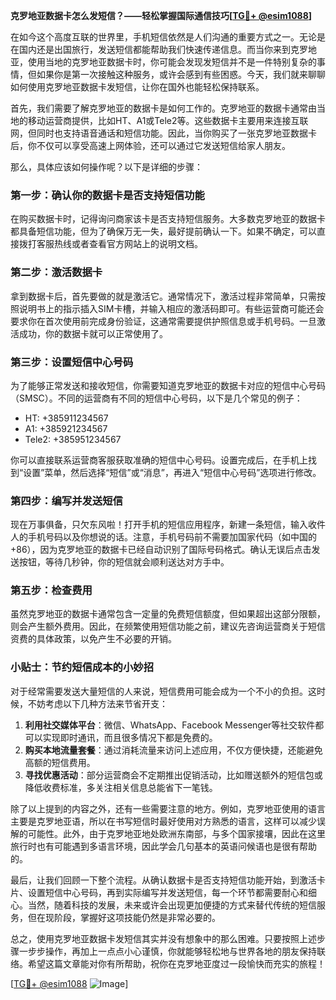 **克罗地亚数据卡怎么发短信？——轻松掌握国际通信技巧[[TG💪+ @esim1088](https://t.me/s/esim1088)]**

在如今这个高度互联的世界里，手机短信依然是人们沟通的重要方式之一。无论是在国内还是出国旅行，发送短信都能帮助我们快速传递信息。而当你来到克罗地亚，使用当地的克罗地亚数据卡时，你可能会发现发短信并不是一件特别复杂的事情，但如果你是第一次接触这种服务，或许会感到有些困惑。今天，我们就来聊聊如何使用克罗地亚数据卡发短信，让你在国外也能轻松保持联系。

首先，我们需要了解克罗地亚的数据卡是如何工作的。克罗地亚的数据卡通常由当地的移动运营商提供，比如HT、A1或Tele2等。这些数据卡主要用来连接互联网，但同时也支持语音通话和短信功能。因此，当你购买了一张克罗地亚数据卡后，你不仅可以享受高速上网体验，还可以通过它发送短信给家人朋友。

那么，具体应该如何操作呢？以下是详细的步骤：

### **第一步：确认你的数据卡是否支持短信功能**
在购买数据卡时，记得询问商家该卡是否支持短信服务。大多数克罗地亚的数据卡都具备短信功能，但为了确保万无一失，最好提前确认一下。如果不确定，可以直接拨打客服热线或者查看官方网站上的说明文档。

### **第二步：激活数据卡**
拿到数据卡后，首先要做的就是激活它。通常情况下，激活过程非常简单，只需按照说明书上的指示插入SIM卡槽，并输入相应的激活码即可。有些运营商可能还会要求你在首次使用前完成身份验证，这通常需要提供护照信息或手机号码。一旦激活成功，你的数据卡就可以正常使用了。

### **第三步：设置短信中心号码**
为了能够正常发送和接收短信，你需要知道克罗地亚的数据卡对应的短信中心号码（SMSC）。不同的运营商有不同的短信中心号码，以下是几个常见的例子：
- HT: +385911234567
- A1: +385921234567
- Tele2: +385951234567

你可以直接联系运营商客服获取准确的短信中心号码。设置完成后，在手机上找到“设置”菜单，然后选择“短信”或“消息”，再进入“短信中心号码”选项进行修改。

### **第四步：编写并发送短信**
现在万事俱备，只欠东风啦！打开手机的短信应用程序，新建一条短信，输入收件人的手机号码以及你想说的话。注意，手机号码前不需要加国家代码（如中国的+86），因为克罗地亚的数据卡已经自动识别了国际号码格式。确认无误后点击发送按钮，等待几秒钟，你的短信就会顺利送达对方手中。

### **第五步：检查费用**
虽然克罗地亚的数据卡通常包含一定量的免费短信额度，但如果超出这部分限额，则会产生额外费用。因此，在频繁使用短信功能之前，建议先咨询运营商关于短信资费的具体政策，以免产生不必要的开销。

### **小贴士：节约短信成本的小妙招**
对于经常需要发送大量短信的人来说，短信费用可能会成为一个不小的负担。这时候，不妨考虑以下几种方法来节省开支：
1. **利用社交媒体平台**：微信、WhatsApp、Facebook Messenger等社交软件都可以实现即时通讯，而且很多情况下都是免费的。
2. **购买本地流量套餐**：通过消耗流量来访问上述应用，不仅方便快捷，还能避免高额的短信费用。
3. **寻找优惠活动**：部分运营商会不定期推出促销活动，比如赠送额外的短信包或降低收费标准，多关注相关信息总能省下一笔钱。

除了以上提到的内容之外，还有一些需要注意的地方。例如，克罗地亚使用的语言主要是克罗地亚语，所以在书写短信时最好使用对方熟悉的语言，这样可以减少误解的可能性。此外，由于克罗地亚地处欧洲东南部，与多个国家接壤，因此在这里旅行时也有可能遇到多语言环境，因此学会几句基本的英语问候语也是很有帮助的。

最后，让我们回顾一下整个流程。从确认数据卡是否支持短信功能开始，到激活卡片、设置短信中心号码，再到实际编写并发送短信，每一个环节都需要耐心和细心。当然，随着科技的发展，未来或许会出现更加便捷的方式来替代传统的短信服务，但在现阶段，掌握好这项技能仍然是非常必要的。

总之，使用克罗地亚数据卡发短信其实并没有想象中的那么困难。只要按照上述步骤一步步操作，再加上一点点小心谨慎，你就能够轻松地与世界各地的朋友保持联络。希望这篇文章能对你有所帮助，祝你在克罗地亚度过一段愉快而充实的旅程！

[[TG💪+ @esim1088](https://t.me/s/esim1088) ![Image](https://i.postimg.cc/4NQfJmqS/Snipaste-2025-05-13-00-14-12.png)]